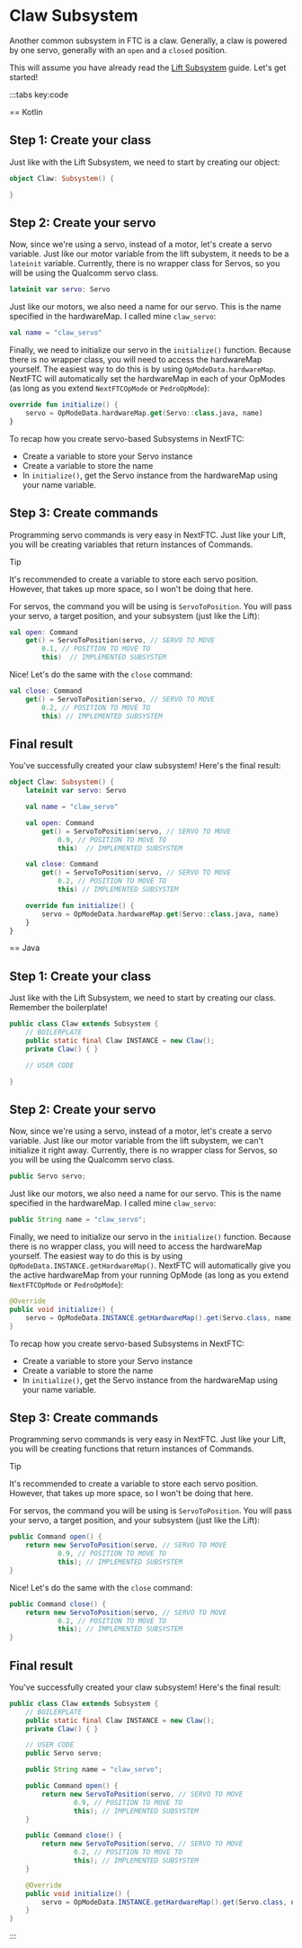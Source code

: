# Claw Subsystem

Another common subsystem in FTC is a claw. Generally, a claw is powered by one servo, generally with an `open` and a `closed` position.

This will assume you have already read the [Lift Subsystem](/user-guide/subsystems/lift) guide. Let's get started!

:::tabs key:code

== Kotlin

## Step 1: Create your class

Just like with the Lift Subsystem, we need to start by creating our object:

```kt
object Claw: Subsystem() {

}
```

## Step 2: Create your servo

Now, since we're using a servo, instead of a motor, let's create a servo variable. Just like our motor variable from the lift subystem, it needs to be a `lateinit` variable. Currently, there is no wrapper class for Servos, so you will be using the Qualcomm servo class.

```kt
lateinit var servo: Servo
```

Just like our motors, we also need a name for our servo. This is the name specified in the hardwareMap. I called mine `claw_servo`:

```kt
val name = "claw_servo"
```

Finally, we need to initialize our servo in the `initialize()` function. Because there is no wrapper class, you will need to access the hardwareMap yourself. The easiest way to do this is by using `OpModeData.hardwareMap`. NextFTC will automatically set the hardwareMap in each of your OpModes (as long as you extend `NextFTCOpMode` or `PedroOpMode`):

```kt
override fun initialize() {
    servo = OpModeData.hardwareMap.get(Servo::class.java, name)
}
```

To recap how you create servo-based Subsystems in NextFTC:

-   Create a variable to store your Servo instance
-   Create a variable to store the name
-   In `initialize()`, get the Servo instance from the hardwareMap using your name variable.

## Step 3: Create commands

Programming servo commands is very easy in NextFTC. Just like your Lift, you will be creating variables that return instances of Commands.

> [!TIP]
> It's recommended to create a variable to store each servo position. However, that takes up more space, so I won't be doing that here.

For servos, the command you will be using is `ServoToPosition`. You will pass your servo, a target position, and your subsystem (just like the Lift):

```kt
val open: Command
    get() = ServoToPosition(servo, // SERVO TO MOVE
        0.1, // POSITION TO MOVE TO
        this)  // IMPLEMENTED SUBSYSTEM
```

Nice! Let's do the same with the `close` command:

```kt
val close: Command
    get() = ServoToPosition(servo, // SERVO TO MOVE
        0.2, // POSITION TO MOVE TO
        this) // IMPLEMENTED SUBSYSTEM
```

## Final result

You've successfully created your claw subsystem! Here's the final result:

```kt
object Claw: Subsystem() {
    lateinit var servo: Servo

    val name = "claw_servo"

    val open: Command
        get() = ServoToPosition(servo, // SERVO TO MOVE
            0.9, // POSITION TO MOVE TO
            this)  // IMPLEMENTED SUBSYSTEM

    val close: Command
        get() = ServoToPosition(servo, // SERVO TO MOVE
            0.2, // POSITION TO MOVE TO
            this) // IMPLEMENTED SUBSYSTEM

    override fun initialize() {
        servo = OpModeData.hardwareMap.get(Servo::class.java, name)
    }
}
```

== Java

## Step 1: Create your class

Just like with the Lift Subsystem, we need to start by creating our class. Remember the boilerplate!

```java
public class Claw extends Subsystem {
    // BOILERPLATE
    public static final Claw INSTANCE = new Claw();
    private Claw() { }

    // USER CODE

}
```

## Step 2: Create your servo

Now, since we're using a servo, instead of a motor, let's create a servo variable. Just like our motor variable from the lift subystem, we can't initialize it right away. Currently, there is no wrapper class for Servos, so you will be using the Qualcomm servo class.

```java
public Servo servo;
```

Just like our motors, we also need a name for our servo. This is the name specified in the hardwareMap. I called mine `claw_servo`:

```java
public String name = "claw_servo";
```

Finally, we need to initialize our servo in the `initialize()` function. Because there is no wrapper class, you will need to access the hardwareMap yourself. The easiest way to do this is by using `OpModeData.INSTANCE.getHardwareMap()`. NextFTC will automatically give you the active hardwareMap from your running OpMode (as long as you extend `NextFTCOpMode` or `PedroOpMode`):

```java
@Override
public void initialize() {
    servo = OpModeData.INSTANCE.getHardwareMap().get(Servo.class, name);
}
```

To recap how you create servo-based Subsystems in NextFTC:

-   Create a variable to store your Servo instance
-   Create a variable to store the name
-   In `initialize()`, get the Servo instance from the hardwareMap using your name variable.

## Step 3: Create commands

Programming servo commands is very easy in NextFTC. Just like your Lift, you will be creating functions that return instances of Commands.

> [!TIP]
> It's recommended to create a variable to store each servo position. However, that takes up more space, so I won't be doing that here.

For servos, the command you will be using is `ServoToPosition`. You will pass your servo, a target position, and your subsystem (just like the Lift):

```java
public Command open() {
    return new ServoToPosition(servo, // SERVO TO MOVE
            0.9, // POSITION TO MOVE TO
            this); // IMPLEMENTED SUBSYSTEM
}
```

Nice! Let's do the same with the `close` command:

```java
public Command close() {
    return new ServoToPosition(servo, // SERVO TO MOVE
            0.2, // POSITION TO MOVE TO
            this); // IMPLEMENTED SUBSYSTEM
}
```

## Final result

You've successfully created your claw subsystem! Here's the final result:

```java
public class Claw extends Subsystem {
    // BOILERPLATE
    public static final Claw INSTANCE = new Claw();
    private Claw() { }

    // USER CODE
    public Servo servo;

    public String name = "claw_servo";

    public Command open() {
        return new ServoToPosition(servo, // SERVO TO MOVE
                0.9, // POSITION TO MOVE TO
                this); // IMPLEMENTED SUBSYSTEM
    }

    public Command close() {
        return new ServoToPosition(servo, // SERVO TO MOVE
                0.2, // POSITION TO MOVE TO
                this); // IMPLEMENTED SUBSYSTEM
    }

    @Override
    public void initialize() {
        servo = OpModeData.INSTANCE.getHardwareMap().get(Servo.class, name);
    }
}
```

:::
